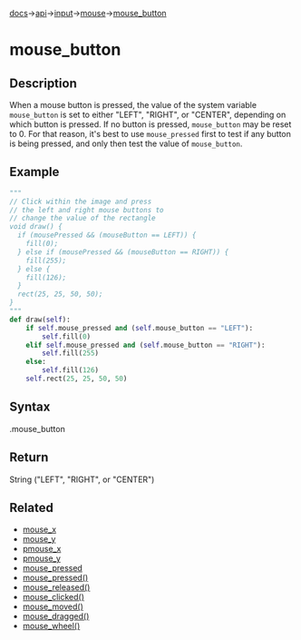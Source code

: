 [docs](/docs/)→[api](/docs/api)→[input](/docs/api/input/)→[mouse](/docs/api/input/mouse/)→[mouse_button](/docs/api/input/mouse/mouse_button.md)

# mouse_button

## Description

When a mouse button is pressed, the value of the system variable `mouse_button` is set to either "LEFT", "RIGHT", or "CENTER", depending on which button is pressed. If no button is pressed, `mouse_button` may be reset to 0. For that reason, it's best to use `mouse_pressed` first to test if any button is being pressed, and only then test the value of `mouse_button`.

## Example

```py
"""
// Click within the image and press
// the left and right mouse buttons to 
// change the value of the rectangle
void draw() {
  if (mousePressed && (mouseButton == LEFT)) {
    fill(0);
  } else if (mousePressed && (mouseButton == RIGHT)) {
    fill(255);
  } else {
    fill(126);
  }
  rect(25, 25, 50, 50);
}
"""
def draw(self):
    if self.mouse_pressed and (self.mouse_button == "LEFT"):
        self.fill(0)
    elif self.mouse_pressed and (self.mouse_button == "RIGHT"):
        self.fill(255)
    else:
        self.fill(126)
    self.rect(25, 25, 50, 50)
```

## Syntax

.mouse_button

## Return

String ("LEFT", "RIGHT", or "CENTER")

## Related

- [mouse_x](/docs/api/input/mouse/mouse_x.md)
- [mouse_y](/docs/api/input/mouse/mouse_y.md)
- [pmouse_x](/docs/api/input/mouse/pmouse_x.md)
- [pmouse_y](/docs/api/input/mouse/pmouse_y.md)
- [mouse_pressed](/docs/api/input/mouse/mouse_pressed.md)
- [mouse_pressed()](/docs/api/input/mouse/mouse_pressed_.md)
- [mouse_released()](/docs/api/input/mouse/mouse_released_.md)
- [mouse_clicked()](/docs/api/input/mouse/mouse_clicked_.md)
- [mouse_moved()](/docs/api/input/mouse/mouse_moved_.md)
- [mouse_dragged()](/docs/api/input/mouse/mouse_dragged_.md)
- [mouse_wheel()](/docs/api/input/mouse/mouse_wheel_.md)